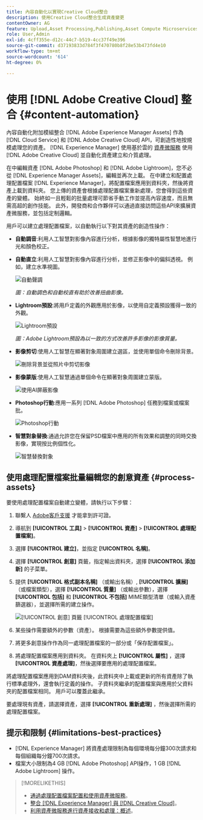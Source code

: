 ```yaml
---
title: 內容自動化以實現Creative Cloud整合
description: 使用Creative Cloud整合生成資產變更
contentOwner: AG
feature: Upload,Asset Processing,Publishing,Asset Compute Microservices,Workflow
role: User,Admin
exl-id: 4cff355e-d12c-44c7-b519-4cc37f49e396
source-git-commit: d37193833d784f3f470780b8f28e53b473fd4e10
workflow-type: tm+mt
source-wordcount: '614'
ht-degree: 0%

---
```


# 使用 [!DNL Adobe Creative Cloud] 整合 {#content-automation}

內容自動化附加模組整合 [!DNL Adobe Experience Manager Assets] 作為 [!DNL Cloud Service] 和 [!DNL Adobe Creative Cloud] API，可創造性地按規模處理您的資產。 [!DNL Experience Manager] 使用基於雲的 [資產微服務](/help/assets/asset-microservices-overview.md) 使用 [!DNL Adobe Creative Cloud] 並自動化資產建立和介質處理。

在中編輯資產 [!DNL Adobe Photoshop] 和 [!DNL Adobe Lightroom]，您不必從 [!DNL Experience Manager Assets]，編輯並再次上載。 在中建立和配置處理配置檔案 [!DNL Experience Manager]，將配置檔案應用到資料夾，然後將資產上載到資料夾。 您上傳的資產會根據處理配置檔案重新處理，您會得到這些資產的變體。 始終如一且輕鬆的批量處理可節省手動工作並提高內容速度，而且無需高超的創作技能。 此外，開發商和合作夥伴可以通過直接訪問這些API來擴展資產微服務，並包括定制邏輯。

用戶可以建立處理配置檔案，以自動執行以下對其資產的創造性操作：

* **自動調音**:利用人工智慧對影像內容進行分析，根據影像的獨特屬性智慧地進行光和顏色校正。

* **自動直立**:利用人工智慧對影像內容進行分析，並修正影像中的偏斜透視。 例如，建立水準視圖。

   ![自動聲調](/help/assets/assets/content-automation-autotone.png)

   *圖：自動調色和自動校直有助於改善扭曲影像。*

* **Lightroom預設**:將用戶定義的外觀應用於影像，以使用自定義預設獲得一致的外觀。

   ![Lightroom預設](/help/assets/assets/content-automation-lrpresets.png)

   *圖：Adobe Lightroom預設為以一致的方式改善許多影像的影像質量。*

* **影像剪切**:使用人工智慧在顯著對象周圍建立選區，並使用單個命令刪除背景。

   ![刪除背景並從照片中剪切影像](/help/assets/assets/content-automation-backgroundremove.png)

* **影像蒙版**:使用人工智慧通過單個命令在顯著對象周圍建立蒙版。

   ![使用AI屏蔽影像](/help/assets/assets/content-automation-mask.png)

* **Photoshop行動**:應用一系列 [!DNL Adobe Photoshop] 任務到檔案或檔案批。

   ![Photoshop行動](/help/assets/assets/content-automation-psactions.png)

* **智慧對象替換**:通過允許您在保留PSD檔案中應用的所有效果和調整的同時交換影像，實現按比例個性化。

   ![智慧替換對象](/help/assets/assets/content-automation-objectreplace.png)

## 使用處理配置檔案批量編輯您的創意資產 {#process-assets}

要使用處理配置檔案自動建立變體，請執行以下步驟：

1. 聯繫人 [Adobe客戶支援](https://experienceleague.adobe.com/#support) 才能拿到許可證。

1. 導航到 **[!UICONTROL 工具]** > **[!UICONTROL 資產]** > **[!UICONTROL 處理配置檔案]**。

1. 選擇 **[!UICONTROL 建立]**，並指定 **[!UICONTROL 名稱]**。

1. 選擇 **[!UICONTROL 創意]** 頁籤，指定輸出資料夾，選擇 **[!UICONTROL 添加新]** 的子菜單。

1. 提供 **[!UICONTROL 格式副本名稱]** （或輸出名稱）, **[!UICONTROL 擴展]** （或檔案類型），選擇 **[!UICONTROL 質量]** （或輸出參數），選擇 **[!UICONTROL 包括]** 和 **[!UICONTROL 不包括]** MIME類型清單（或輸入資產篩選器），並選擇所需的建立操作。

   ![[!UICONTROL 創意] 頁籤 [!UICONTROL 處理配置檔案]](assets/creative-processing-profile.png)

1. 某些操作需要額外的參數（資產）。 根據需要為這些額外參數提供值。

1. 將更多創意操作作為同一處理配置檔案的一部分或「保存配置檔案」。

1. 將處理配置檔案應用到資料夾。 在資料夾上 **[!UICONTROL 屬性]** ，選擇 **[!UICONTROL 資產處理]**，然後選擇要應用的處理配置檔案。

將處理配置檔案應用到DAM資料夾後，此資料夾中上載或更新的所有資產除了執行標準處理外，還會執行定義的操作。 子資料夾繼承的配置檔案與應用於父資料夾的配置檔案相同。 用戶可以覆蓋此繼承。

要處理現有資產，請選擇資產，選擇 **[!UICONTROL 重新處理]** ，然後選擇所需的處理配置檔案。

## 提示和限制 {#limitations-best-practices}

* [!DNL Experience Manager] 將資產處理限制為每個環境每分鐘300次請求和每個組織每分鐘700次請求。
* 檔案大小限制為4 GB [!DNL Adobe Photoshop] API操作，1 GB [!DNL Adobe Lightroom] 操作。

>[!MORELIKETHIS]
>
>* [通過處理配置檔案配置和使用資產微服務](/help/assets/asset-microservices-configure-and-use.md)。
>* [整合 [!DNL Experience Manager] 與 [!DNL Creative Cloud]](/help/assets/aem-cc-integration-best-practices.md)。
>* [利用資產微服務進行資產接收和處理：概述](/help/assets/asset-microservices-overview.md)。

